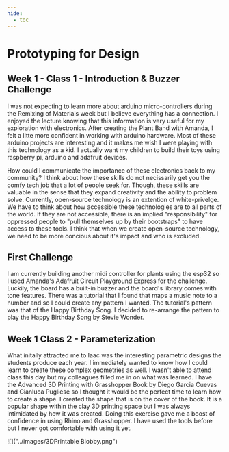 ```yaml
---
hide:
  - toc
---
```


# Prototyping for Design

## Week 1 - Class 1 - Introduction & Buzzer Challenge

I was not expecting to learn more about arduino micro-controllers during the Remixing of Materials week but I believe everything has a connection. I enjoyed the lecture knowing that this information is very useful for my exploration with electronics. After creating the Plant Band with Amanda, I felt a litte more confident in working with arduino hardware. Most of these arduino projects are interesting and it makes me wish I were playing with this technology as a kid. I actually want my children to build their toys using raspberry pi, arduino and adafruit devices.

How could I communicate the importance of these electronics back to my community? I think about how these skills do not necissarily get you the comfy tech job that a lot of people seek for. Though, these skills are valuable in the sense that they expand creativity and the ability to problem solve. Currently, open-source technology is an extention of white-privelge. We have to think about how accessible these technologies are to all parts of the world. If they are not accessible, there is an implied "responsibility" for oppressed people to "pull themselves up by their bootstraps" to have access to these tools. I think that when we create open-source technology, we need to be more concious about it's impact and who is excluded.

## First Challenge

I am currently building another midi controller for plants using the esp32 so I used Amanda's Adafruit Circuit Playground Express for the challenge. Luckily, the board has a built-in buzzer and the board's library comes with tone features. There was a tutorial that I found that maps a music note to a number and so I could create any pattern I wanted. The tutorial's pattern was that of the Happy Birthday Song. I decided to re-arrange the pattern to play the Happy Birthday Song by Stevie Wonder.

## Week 1 Class 2 - Parameterization

What initally attracted me to Iaac was the interesting parametric designs the students produce each year. I immediately wanted to know how I could learn to create these complex geometries as well. I wasn't able to attend class this day but my colleagues filled me in on what was learned. I have the Advanced 3D Printing with Grasshopper Book by Diego Garcia Cuevas and Gianluca Pugliese so I thought it would be the perfect time to learn how to create a shape. I created the shape that is on the cover of the book. It is a popular shape within the clay 3D printing space but I was always intimidated by how it was created. Doing this exercise gave me a boost of confidence in using Rhino and Grasshopper. I have used the tools before but I never got comfortable with using it yet.

![]("../images/3DPrintable Blobby.png")
